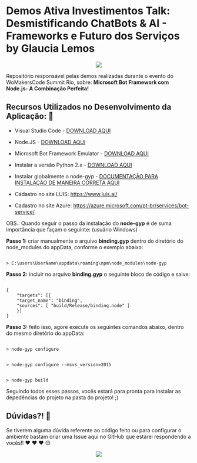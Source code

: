 # Demos Ativa Investimentos Talk: Desmistificando ChatBots & AI - Frameworks e Futuro dos Serviços by Glaucia Lemos

<p align="center">
  <img src="https://i.imgur.com/pA6SRQ6.gif"/>  
</p>

Repositório responsável pelas demos realizadas durante o evento do WoMakersCode Summit Rio, sobre: **Microsoft Bot Framework com Node.js- A Combinação Perfeita!** 


## Recursos Utilizados no Desenvolvimento da Aplicação: :rocket:

* Visual Studio Code - [DOWNLOAD AQUI](https://code.visualstudio.com/)
* Node.JS - [DOWNLOAD AQUI](https://nodejs.org/en/)
* Microsoft Bot Framework Emulator - [DOWNLOAD AQUI](https://github.com/Microsoft/BotFramework-Emulator/releases
)
* Instalar a versão Python 2.x - [DOWNLOAD AQUI](https://www.python.org/downloads/)
* Instalar globalmente o node-gyp - [DOCUMENTAÇÃO PARA INSTALAÇÃO DE MANEIRA CORRETA AQUI](https://github.com/nodejs/node-gyp)

* Cadastro no site LUIS: https://www.luis.ai/
* Cadastro no site Azure: https://azure.microsoft.com/pt-br/services/bot-service/

OBS.: Quando seguir o passo da instalação do **node-gyp** é de suma importância que façam o seguinte: (usuário Windows)

**Passo 1:** criar manualmente o arquivo **binding.gyp** dentro do diretório do node_modules do appData, conforme o exemplo abaixo:

```

> C:\users\UserName\appdata\roaming\npm\node_modules\node-gyp

```

**Passo 2:** incluir no arquivo **binding.gyp** o seguinte bloco de código e salve:

```

{
    "targets": [{
    "target_name": "binding",
    "sources": [ "build/Release/binding.node" ]
    }]
}

```

**Passo 3:** feito isso, agore execute os seguintes comandos abaixo, dentro do mesmo diretório do appData:

```

> node-gyp configure

```

```

> node-gyp configure --msvs_version=2015

```

```

> node-gyp build

```

Seguindo todos esses passos, vocês estará para pronta para instalar as depedências do projeto na pasta do projeto! ;)


## Dúvidas?! :triangular_flag_on_post:

Se tiverem alguma dúvida referente ao código feito ou para configurar o ambiente bastam criar uma Issue aqui no GitHub que estarei respondendo a vocês!! :heart: :heart: :heart: :blush:

<p align="center">
  <img src="https://i.imgur.com/dLSzYDT.gif"/>  
</p>
